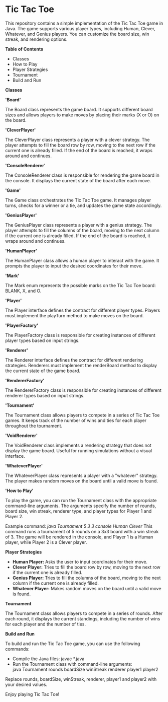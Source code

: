 # Tic Tac Toe 
This repository contains a simple implementation of the Tic Tac Toe game in Java. The game supports various player types, including Human, Clever, Whatever, and Genius players. You can customize the board size, win streak, and rendering options.

**Table of Contents**
- Classes
- How to Play
- Player Strategies
- Tournament
- Build and Run

**Classes**

**'Board'**

The Board class represents the game board. It supports different board sizes and allows players to make moves by placing their marks (X or O) on the board.

**'CleverPlayer'**

The CleverPlayer class represents a player with a clever strategy. The player attempts to fill the board row by row, moving to the next row if the current one is already filled. If the end of the board is reached, it wraps around and continues.

**'ConsoleRenderer'**

The ConsoleRenderer class is responsible for rendering the game board in the console. It displays the current state of the board after each move.

**'Game'**

The Game class orchestrates the Tic Tac Toe game. It manages player turns, checks for a winner or a tie, and updates the game state accordingly.

**'GeniusPlayer'**

The GeniusPlayer class represents a player with a genius strategy. The player attempts to fill the columns of the board, moving to the next column if the current one is already filled. If the end of the board is reached, it wraps around and continues.

**'HumanPlayer'**

The HumanPlayer class allows a human player to interact with the game. It prompts the player to input the desired coordinates for their move.

**'Mark'**

The Mark enum represents the possible marks on the Tic Tac Toe board: BLANK, X, and O.

**'Player'**

The Player interface defines the contract for different player types. Players must implement the playTurn method to make moves on the board.

**'PlayerFactory'**

The PlayerFactory class is responsible for creating instances of different player types based on input strings.

**'Renderer'**

The Renderer interface defines the contract for different rendering strategies. Renderers must implement the renderBoard method to display the current state of the game board.

**'RendererFactory'**

The RendererFactory class is responsible for creating instances of different renderer types based on input strings.

**'Tournament'**

The Tournament class allows players to compete in a series of Tic Tac Toe games. It keeps track of the number of wins and ties for each player throughout the tournament.

**'VoidRenderer'**

The VoidRenderer class implements a rendering strategy that does not display the game board. Useful for running simulations without a visual interface.

**'WhateverPlayer'**

The WhateverPlayer class represents a player with a "whatever" strategy. The player makes random moves on the board until a valid move is found.

**'How to Play'**

To play the game, you can run the Tournament class with the appropriate command-line arguments. The arguments specify the number of rounds, board size, win streak, renderer type, and player types for Player 1 and Player 2.

Example command:
*java Tournament 5 3 3 console Human Clever*
This command runs a tournament of 5 rounds on a 3x3 board with a win streak of 3. The game will be rendered in the console, and Player 1 is a Human player, while Player 2 is a Clever player.

**Player Strategies**
- **Human Player:** Asks the user to input coordinates for their move.
- **Clever Player:** Tries to fill the board row by row, moving to the next row if the current one is already filled.
- **Genius Player:** Tries to fill the columns of the board, moving to the next column if the current one is already filled.
- **Whatever Player:** Makes random moves on the board until a valid move is found.

**Tournament**

The Tournament class allows players to compete in a series of rounds. After each round, it displays the current standings, including the number of wins for each player and the number of ties.

**Build and Run**

To build and run the Tic Tac Toe game, you can use the following commands:
- Compile the Java files:  javac *.java
- Run the Tournament class with command-line arguments:                                    
java Tournament rounds boardSize winStreak renderer player1 player2

Replace rounds, boardSize, winStreak, renderer, player1 and player2 with your desired values.

Enjoy playing Tic Tac Toe!






